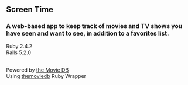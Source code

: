## Screen Time 
### A web-based app to keep track of movies and TV shows you have seen and want to see, in addition to a favorites list.

Ruby 2.4.2<br />
Rails 5.2.0<br /><br />

Powered by [the Movie DB](https://www.themoviedb.org)<br />
Using [themoviedb](https://github.com/ahmetabdi/themoviedb) Ruby Wrapper<br />

